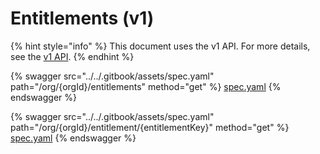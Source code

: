 # Entitlements (v1)

{% hint style="info" %}
This document uses the v1 API. For more details, see the [v1 API](../v1-api-overview/).
{% endhint %}

{% swagger src="../../.gitbook/assets/spec.yaml" path="/org/{orgId}/entitlements" method="get" %}
[spec.yaml](../../.gitbook/assets/spec.yaml)
{% endswagger %}

{% swagger src="../../.gitbook/assets/spec.yaml" path="/org/{orgId}/entitlement/{entitlementKey}" method="get" %}
[spec.yaml](../../.gitbook/assets/spec.yaml)
{% endswagger %}
